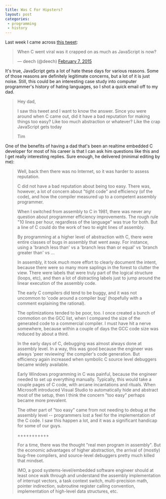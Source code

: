 ```yaml
---
title: Was C For Hipsters?
layout: post
categories:
 - programming
 - history
---
```



Last week I came across [this tweet][1]:

<blockquote class="twitter-tweet" lang="en"><p>When C went viral was it crapped on as much as JavaScript is now?</p>&mdash; deech (@deech) <a href="https://twitter.com/deech/status/564178220908417024">February 7, 2015</a></blockquote>
<script src="//platform.twitter.com/widgets.js" charset="utf-8"></script>

It's true, JavaScript gets a lot of hate these days for various reasons. Some of those reasons are definitely legitimate 
concerns, but a lot of it is just noise. Still, this could be an interesting case study into computer programmer's 
history of hating languages, so I shot a quick email off to my dad.

> Hey dad,
>
> I saw this tweet and I want to know the answer. Since you were around when C came out, did it have a bad reputation 
> for making things too easy? Like too much abstraction or whatever? Like the crap JavaScript gets today
> 
> Tim

One of the benefits of having a dad that's been an realtime embedded C developer for most of his career is that I 
can ask him questions like this and I get really interesting replies. Sure enough, he delivered (minimal editing by me):

> Well, back then there was no Internet, so it was harder to assess reputation.
> 
> C did not have a bad reputation about being too easy.  There was, however, a lot of concern about "tight code" and 
> efficiency (of the code), and how the compiler measured up to a competent assembly programmer. 
> 
> When I switched from assembly to C in 1981, there was never any question about programmer efficiency 
> improvements.  The rough rule "10 lines per hour, regardless of the language" was true for both.  But a line of C could do the 
> work of two to eight lines of assembly.
>
> By programming at a higher level of abstraction with C, there were entire classes of bugs in assembly that went 
> away.  For instance, using a 'branch less than' vs a 'branch less than or equal' vs 'branch greater than' vs ...
>  
> In assembly, it took *much* more effort to clearly document the intent, because there were so many more saplings in 
> the forest to clutter the view. There were labels that were truly part of the logical structure (loops, etc), and 
> then a lot of distracting labels just to jump around the linear execution of the assembly code.
>  
> The early C compilers did tend to be buggy, and it was not uncommon to 'code around a compiler bug' (hopefully with 
> a comment explaining the rational). 
>  
> The optimizations tended to be poor, too.  I once created a bunch of commotion on the GCC list, when I compared 
> the size of the generated code to a commercial compiler.  I must have hit a nerve somewhere, because within a couple of 
> days the GCC code size was reduced by about a third.
>  
> In the early days of C, debugging was almost always done at assembly level.  In a way, this was good because the 
> engineer was always 'peer reviewing' the compiler's code generation.  But efficiency again increased when symbolic 
> C source level debuggers became widely available. 
>  
> Early Windows programming in C was painful, because the engineer needed to set up everything manually.  Typically, 
> this would take a couple pages of C code, with arcane incantations and rituals.  When Microsoft introduced Visual Studio 
> to automatically hide and abstract most of the setup, then I think the concern "too easy" perhaps became more 
> prevalent.
>  
> The other part of "too easy" came from not needing to debug at the assembly level -- programmers lost a feel for the 
> implementation of the C code.  I saw this happen a lot, and it was a significant handicap for some of our guys.
>  
> +++++++++++
>  
> For a time, there was the thought "real men program in assembly".  But the economic advantages of higher abstraction, 
> the arrival of (mostly) bug-free compilers, and source-level debuggers pretty much killed that mindset.
> 
> IMO, a good systems-level/embedded software engineer should at least once walk through and understand the assembly 
> implementation of interrupt vectors, a task context switch, multi-precision math, pointer indirection, subroutine 
> register calling convention, implementation of high-level data structures, etc.


 [1]: https://twitter.com/deech/status/564178220908417024
